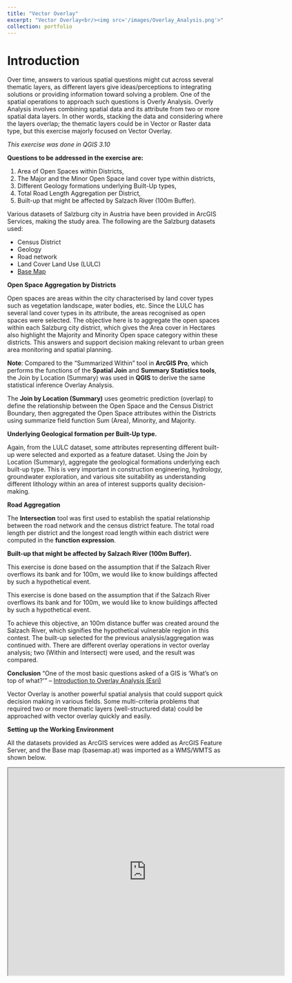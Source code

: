 ```yaml
---
title: "Vector Overlay"
excerpt: "Vector Overlay<br/><img src='/images/Overlay_Analysis.png'>"
collection: portfolio
---
```


# Introduction

Over time, answers to various spatial questions might cut across several thematic layers, as different layers give ideas/perceptions to integrating solutions or providing information toward solving a problem. One of the spatial operations to approach such questions is Overly Analysis. Overly Analysis involves combining spatial data and its attribute from two or more spatial data layers. In other words, stacking the data and considering where the layers overlap; the thematic layers could be in Vector or Raster data type, but this exercise majorly focused on Vector Overlay.  

*This exercise was done in QGIS 3.10*

**Questions to be addressed in the exercise are:**

1. Area of Open Spaces within Districts,
2. The Major and the Minor Open Space land cover type within districts,
3. Different Geology formations underlying Built-Up types,
4. Total Road Length Aggregation per District,
5. Built-up that might be affected by Salzach River (100m Buffer).

Various datasets of Salzburg city in Austria have been provided in ArcGIS Services, making the study area. The following are the Salzburg datasets used:

- Census District
- Geology
- Road network
- Land Cover Land Use (LULC)
- [Base Map](http://basemap.at/)

**Open Space Aggregation by Districts**

Open spaces are areas within the city characterised by land cover types such as vegetation landscape, water bodies, etc. Since the LULC has several land cover types in its attribute, the areas recognised as open spaces were selected.
The objective here is to aggregate the open spaces within each Salzburg city district, which gives the Area cover in Hectares also highlight the Majority and Minority Open space category within these districts. This answers and support decision making relevant to urban green area monitoring and spatial planning.

<!-- carousel here -->

**Note**: Compared to the “Summarized Within” tool in **ArcGIS Pro**, which performs the functions of the **Spatial Join** and **Summary Statistics tools**, the Join by Location (Summary) was used in **QGIS** to derive the same statistical inference Overlay Analysis.

The **Join by Location (Summary)** uses geometric prediction (overlap) to define the relationship between the Open Space and the Census District Boundary, then aggregated the Open Space attributes within the Districts using summarize field function Sum (Area), Minority, and Majority.

**Underlying Geological formation per Built-Up type.**

Again, from the LULC dataset, some attributes representing different built-up were selected and exported as a feature dataset. Using the Join by Location (Summary), aggregate the geological formations underlying each built-up type. This is very important in construction engineering, hydrology, groundwater exploration, and various site suitability as understanding different lithology within an area of interest supports quality decision-making.

<!-- Another Carousel here -->

**Road Aggregation**

The **Intersection** tool was first used to establish the spatial relationship between the road network and the census district feature. The total road length per district and the longest road length within each district were computed in the **function expression**.

<!-- Carousel -->

**Built-up that might be affected by Salzach River (100m Buffer).**

This exercise is done based on the assumption that if the Salzach River overflows its bank and for 100m, we would like to know buildings affected by such a hypothetical event.

This exercise is done based on the assumption that if the Salzach River overflows its bank and for 100m, we would like to know buildings affected by such a hypothetical event.

To achieve this objective, an 100m distance buffer was created around the  Salzach River, which signifies the hypothetical vulnerable region in this contest. The built-up selected for the previous analysis/aggregation was continued with.
There are different overlay operations in vector overlay analysis; two (Within and Intersect) were used, and the result was compared.

<!-- Carosuel -->

**Conclusion**
“One of the most basic questions asked of a GIS is ‘What’s on top of what?'” – [Introduction to Overlay Analysis (Esri)](http://desktop.arcgis.com/en/arcmap/10.3/analyze/commonly-used-tools/overlay-analysis.htm)

Vector Overlay is another powerful spatial analysis that could support quick decision making in various fields. Some multi-criteria problems that required two or more thematic layers (well-structured data) could be approached with vector overlay quickly and easily.

**Setting up the Working Environment**

All the datasets provided as ArcGIS services were added as ArcGIS Feature Server, and the Base map (basemap.at) was imported as a WMS/WMTS as shown below.

<iframe src="https://drive.google.com/file/d/1lvHcgtqHljhl99bOTZyQ77XDS69T2DMb/preview" width="640" height="480"></iframe>
